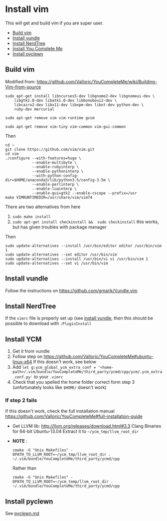 # Install vim

This will get and build vim if you are super user.
* [Build vim](#build-vim)
* [Install vundle](#install-vundle)
* [Install NerdTree](#install-nerdtree)
* [Install You Complete Me](#install-ycm)
* [Install pyclewn](#install-pyclewn)

## Build vim
Modified from: https://github.com/Valloric/YouCompleteMe/wiki/Building-Vim-from-source

```
sudo apt-get install libncurses5-dev libgnome2-dev libgnomeui-dev \
    libgtk2.0-dev libatk1.0-dev libbonoboui2-dev \
    libcairo2-dev libx11-dev libxpm-dev libxt-dev python-dev \
    ruby-dev mercurial

sudo apt-get remove vim vim-runtime gvim

sudo apt-get remove vim-tiny vim-common vim-gui-common
```
Then

```
cd ~
git clone https://github.com/vim/vim.git
cd vim
./configure --with-features=huge \
            --enable-multibyte \
            --enable-rubyinterp \
            --enable-pythoninterp \
            --with-python-config-dir=$HOME/anaconda3/lib/python3.5/config-3.5m \
            --enable-perlinterp \
            --enable-luainterp \
            --enable-gui=gtk2 --enable-cscope --prefix=/usr
make VIMRUNTIMEDIR=/usr/share/vim/vim74
```
There are two alternatives from here

1. `sudo make install`
2. `sudo apt-get install checkinstall &&  sudo checkinstall`
   this works, but has given troubles with package manager

Then
```
sudo update-alternatives --install /usr/bin/editor editor /usr/bin/vim 1
sudo update-alternatives --set editor /usr/bin/vim
sudo update-alternatives --install /usr/bin/vi vi /usr/bin/vim 1
sudo update-alternatives --set vi /usr/bin/vim
```

## Install vundle
Follow the instructions on https://github.com/gmarik/Vundle.vim

## Install NerdTree
If the `vimrc` file is properly set up (see [install vundle](#install-vundle),
then this should be possible to download with `:PluginInstall`

## Install YCM
1. Get it from vundle
2. Follow step on https://github.com/Valloric/YouCompleteMe#ubuntu-linux-x64
   If this doesn't work, see below
3. Add
   `let g:ycm_global_ycm_extra_conf = '<home-path>/.vim/bundle/YouCompleteMe/third_party/ycmd/cpp/ycm/.ycm_extra_conf.py'`
   to your `.vimrc`
4. Check that you spelled the home folder correct form step 3
   (unfortunately looks like `$HOME/` doesn't work)

### If step 2 fails
If this doesn't work, check the full installation manual
https://github.com/Valloric/YouCompleteMe#full-installation-guide
- Get LLVM lib:
  http://llvm.org/releases/download.html#3.3
  Clang Binaries for 64-bit Ubuntu-13.04
  Extract it to `~/ycm_tmp/llvm_root_dir`
- **NOTE** :

  ```
  cmake -G "Unix Makefiles" -DPATH_TO_LLVM_ROOT=~/ycm_tmp/llvm_root_dir . ~/.vim/bundle/YouCompleteMe/third_party/ycmd/cpp
  ```
  Rather than

  ```
  cmake -G "Unix Makefiles" -DPATH_TO_LLVM_ROOT=~/ycm_temp/llvm_root_dir . ~/.vim/bundle/YouCompleteMe/third_party/ycmd/cpp
  ```

## Install pyclewn
See [pyclewn.md](pyclewn.md)
